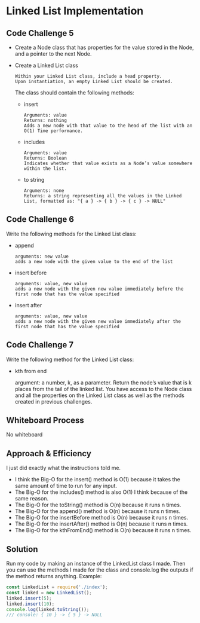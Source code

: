 # Linked List Implementation

## Code Challenge 5

- Create a Node class that has properties for the value stored in the Node, and a pointer to the next Node.

- Create a Linked List class

      Within your Linked List class, include a head property.
      Upon instantiation, an empty Linked List should be created.

    The class should contain the following methods:

  - insert

        Arguments: value
        Returns: nothing
        Adds a new node with that value to the head of the list with an O(1) Time performance.

  - includes

        Arguments: value
        Returns: Boolean
        Indicates whether that value exists as a Node’s value somewhere within the list.

  - to string

        Arguments: none
        Returns: a string representing all the values in the Linked List, formatted as: "{ a } -> { b } -> { c } -> NULL"

## Code Challenge 6

Write the following methods for the Linked List class:

- append

      arguments: new value
      adds a new node with the given value to the end of the list

- insert before

      arguments: value, new value
      adds a new node with the given new value immediately before the first node that has the value specified

- insert after

      arguments: value, new value
      adds a new node with the given new value immediately after the first node that has the value specified

## Code Challenge 7

Write the following method for the Linked List class:

- kth from end

   argument: a number, k, as a parameter.
      Return the node’s value that is k places from the tail of the linked list.
      You have access to the Node class and all the properties on the Linked List class as well as the methods created in previous challenges.

## Whiteboard Process

No whiteboard

## Approach & Efficiency

I just did exactly what the instructions told me.

- I think the Big-O for the insert() method is O(1) because it takes the same amount of time to run for any input.
- The Big-O for the includes() method is also O(1) I think because of the same reason.
- The Big-O for the toString() method is O(n) because it runs n times.
- The Big-O for the append() method is O(n) because it runs n times.
- The Big-O for the insertBefore method is O(n) because it runs n times.
- The Big-O for the insertAfter() method is O(n) because it runs n times.
- The Big-O for the kthFromEnd() method is O(n) because it runs n times.

## Solution

Run my code by making an instance of the LinkedList class I made. Then you can use the methods I made for the class and console.log the outputs if the method returns anything. Example:

```javascript
const LinkedList = require('./index');
const linked = new LinkedList();
linked.insert(5);
linked.insert(10);
console.log(linked.toString());
/// console: { 10 } -> { 5 } -> NULL
```
